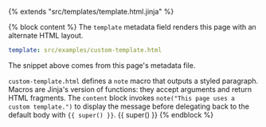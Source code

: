 {% extends "src/templates/template.html.jinja" %}

{% block content %}
  The `template` metadata field renders this page with an alternate HTML layout.

  ```yaml
  template: src/examples/custom-template.html
  ```

  The snippet above comes from this page's metadata file.

  `custom-template.html` defines a `note` macro that outputs a styled paragraph.
  Macros are Jinja's version of functions: they accept arguments and return HTML
  fragments. The `content` block invokes
  `note("This page uses a custom template.")` to display the message before
  delegating back to the default body with `{{ super() }}`.
  {{ super() }}
{% endblock %}
